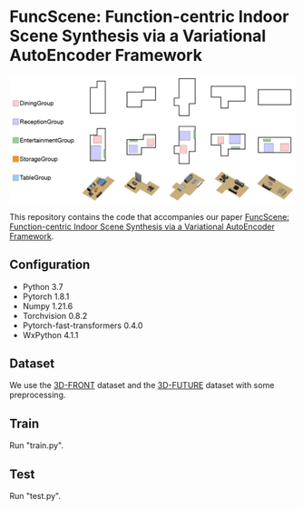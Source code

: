 # FuncScene: Function-centric Indoor Scene Synthesis via a Variational AutoEncoder Framework
<p style="text-align:center;">  
  <img src="img/teaser.png" alt="Example" width="720" style="display:block; margin-left:auto; margin-right:auto;">  
</p>

This repository contains the code that accompanies our paper [FuncScene: Function-centric Indoor Scene Synthesis via a Variational AutoEncoder Framework](https://wutomwu.github.io/particulars.html?id=6).


## Configuration
- Python 3.7
- Pytorch 1.8.1
- Numpy 1.21.6
- Torchvision 0.8.2
- Pytorch-fast-transformers 0.4.0
- WxPython 4.1.1

## Dataset
We use the [3D-FRONT](https://tianchi.aliyun.com/specials/promotion/alibaba-3d-scene-dataset) dataset and the [3D-FUTURE](https://www.google.com/search?q=3d-future&oq=3d-fut&aqs=chrome.1.69i57j0j0i30l8.3909j0j7&sourceid=chrome&ie=UTF-8) dataset with some preprocessing.

## Train
Run "train.py".

## Test
Run "test.py".
